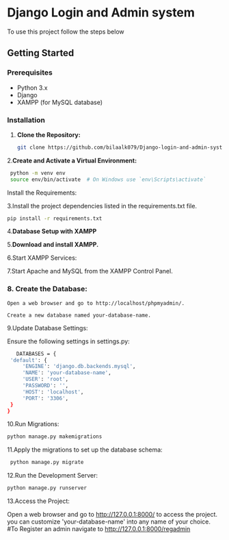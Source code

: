 # Django Login and Admin system

To use this project follow the steps below

## Getting Started

### Prerequisites

- Python 3.x
- Django
- XAMPP (for MySQL database)

### Installation

1. **Clone the Repository:**

   ```bash
   git clone https://github.com/bilaalk079/Django-login-and-admin-system
 2.**Create and Activate a Virtual Environment:**
   ```bash
    python -m venv env
    source env/bin/activate  # On Windows use `env\Scripts\activate`
   ```
Install the Requirements:

3.Install the project dependencies listed in the requirements.txt file.
```bash
pip install -r requirements.txt
```
4.**Database Setup with XAMPP**

5.**Download and install XAMPP.**

6.Start XAMPP Services:

7.Start Apache and MySQL from the XAMPP Control Panel.

### 8. Create the Database:

    Open a web browser and go to http://localhost/phpmyadmin/.
   
    Create a new database named your-database-name.
   
9.Update Database Settings:

   Ensure the following settings in settings.py:
   ```bash
      DATABASES = {
    'default': {
        'ENGINE': 'django.db.backends.mysql',
        'NAME': 'your-database-name',
        'USER': 'root',
        'PASSWORD': '',
        'HOST': 'localhost',
        'PORT': '3306',
    }
}
```
10.Run Migrations:
```bash
python manage.py makemigrations
```

11.Apply the migrations to set up the database schema:
 ```bash
  python manage.py migrate
```
12.Run the Development Server:
```bash
python manage.py runserver
```
13.Access the Project:

Open a web browser and go to http://127.0.0.1:8000/ to access the project.
 you can customize 'your-database-name' into any name of your choice.
 #To Register an admin navigate to http://127.0.0.1:8000/regadmin


   
 





